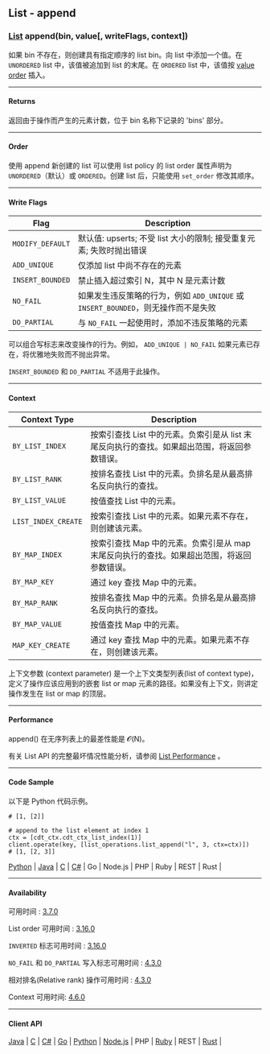 ## List - append

### [List](https://docs.aerospike.com/docs/guide/cdt-list-ops.html) append(bin, value[, writeFlags, context])

如果 bin 不存在，则创建具有指定顺序的 list bin。向 list 中添加一个值。在 `UNORDERED` list 中，该值被追加到 list 的末尾。在 `ORDERED` list 中，该值按 [value order](https://docs.aerospike.com/docs/guide/cdt-ordering.html) 插入。

---

#### Returns

返回由于操作而产生的元素计数，位于 bin 名称下记录的 'bins' 部分。

---

#### Order

使用 append 新创建的 list 可以使用 list policy 的 list order 属性声明为 `UNORDERED`（默认）或 `ORDERED`。创建 list 后，只能使用 `set_order` 修改其顺序。

---

#### Write Flags

| Flag | Description |
| --- | --- |
| `MODIFY_DEFAULT` | 默认值: upserts; 不受 list 大小的限制; 接受重复元素; 失败时抛出错误 |
| `ADD_UNIQUE` | 仅添加 list 中尚不存在的元素 |
| `INSERT_BOUNDED` | 禁止插入超过索引 N，其中 N 是元素计数 |
| `NO_FAIL` | 如果发生违反策略的行为，例如 `ADD_UNIQUE` 或 `INSERT_BOUNDED`，则无操作而不是失败 |
| `DO_PARTIAL` | 与 `NO_FAIL` 一起使用时，添加不违反策略的元素 |

可以组合写标志来改变操作的行为。例如， `ADD_UNIQUE | NO_FAIL` 如果元素已存在，将优雅地失败而不抛出异常。

`INSERT_BOUNDED` 和 `DO_PARTIAL` 不适用于此操作。

---

#### Context

| Context Type | Description |
| --- | --- |
| `BY_LIST_INDEX` | 按索引查找 List 中的元素。负索引是从 list 末尾反向执行的查找。如果超出范围，将返回参数错误。 |
| `BY_LIST_RANK` | 按排名查找 List 中的元素。负排名是从最高排名反向执行的查找。 | 
| `BY_LIST_VALUE` | 按值查找 List 中的元素。 |
| `LIST_INDEX_CREATE` | 按索引查找 List 中的元素。如果元素不存在，则创建该元素。 |
| `BY_MAP_INDEX` | 按索引查找 Map 中的元素。负索引是从 map 末尾反向执行的查找。如果超出范围，将返回参数错误。 |
| `BY_MAP_KEY` | 通过 key 查找 Map 中的元素。 |
| `BY_MAP_RANK` | 按排名查找 Map 中的元素。负排名是从最高排名反向执行的查找。 |
| `BY_MAP_VALUE` | 按值查找 Map 中的元素。 |
| `MAP_KEY_CREATE` | 通过 key 查找 Map 中的元素。如果元素不存在，则创建该元素。 |

上下文参数 (context parameter) 是一个上下文类型列表(list of context type)，定义了操作应该应用到的嵌套 list or map 元素的路径。如果没有上下文，则讲定操作发生在 list or map 的顶层。

---

#### Performance

append() 在无序列表上的最差性能是 𝓞(N)。

有关 List API 的完整最坏情况性能分析，请参阅 [List Performance](https://docs.aerospike.com/docs/guide/cdt-list-performance.html) 。

---

#### Code Sample

以下是 Python 代码示例。

```
# [1, [2]]

# append to the list element at index 1
ctx = [cdt_ctx.cdt_ctx_list_index(1)]
client.operate(key, [list_operations.list_append("l", 3, ctx=ctx)])
# [1, [2, 3]]
```

[Python](https://github.com/aerospike-examples/aerospike-operations-examples/blob/master/python/list/append.py) | [Java](https://github.com/aerospike/aerospike-client-java/blob/master/examples/src/com/aerospike/examples/OperateList.java) | [C](https://github.com/aerospike/aerospike-client-c/blob/master/examples/basic_examples/list/src/main/example.c#L64-L88) | [C#](https://github.com/aerospike/aerospike-client-csharp/blob/master/Framework/AerospikeDemo/OperateList.cs) | Go | Node.js | PHP | Ruby | REST | Rust |

---

#### Availability

可用时间 : [3.7.0](https://www.aerospike.com/enterprise/download/server/notes.html#3.7.0.1)

List order 可用时间 : [3.16.0](https://www.aerospike.com/enterprise/download/server/notes.html#3.16.0.1)

`INVERTED` 标志可用时间 : [3.16.0](https://www.aerospike.com/enterprise/download/server/notes.html#3.16.0.1)

`NO_FAIL` 和 `DO_PARTIAL` 写入标志可用时间 : [4.3.0](https://www.aerospike.com/enterprise/download/server/notes.html#4.3.0.2)

相对排名(Relative rank) 操作可用时间 : [4.3.0](https://www.aerospike.com/enterprise/download/server/notes.html#4.3.0.2)

Context 可用时间: [4.6.0](https://www.aerospike.com/enterprise/download/server/notes.html#4.6.0.2)

---

#### Client API

[Java](https://www.aerospike.com/apidocs/java/com/aerospike/client/cdt/ListOperation.html#append-com.aerospike.client.cdt.ListPolicy-java.lang.String-com.aerospike.client.Value-com.aerospike.client.cdt.CTX...-) | [C](https://www.aerospike.com/apidocs/c/df/d6c/group__list__operations.html#gafb9ff0d50a167a2c745f645439bb3b95) | [C#](https://www.aerospike.com/apidocs/csharp/html/M_Aerospike_Client_ListOperation_Append.htm) | [Go](https://godoc.org/github.com/aerospike/aerospike-client-go#ListAppendOp) | [Python](https://aerospike-python-client.readthedocs.io/en/latest/aerospike_helpers.operations.html#aerospike_helpers.operations.list_operations.list_append) | [Node.js](https://www.aerospike.com/apidocs/nodejs/module-aerospike_lists.html#.append) | PHP | [Ruby](https://www.rubydoc.info/gems/aerospike/Aerospike/CDT/ListOperation#append-class_method) | REST | [Rust](https://docs.rs/aerospike/latest/aerospike/operations/lists/fn.append.html) |